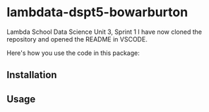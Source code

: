 # lambdata-dspt5-bowarburton
Lambda School Data Science Unit 3, Sprint 1
I have now cloned the repository and opened the README in VSCODE.

Here's how you use the code in this package:
## Installation

## Usage
